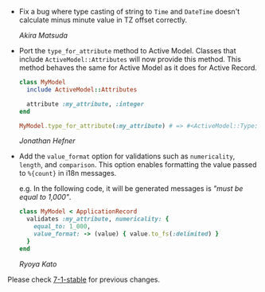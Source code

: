 *   Fix a bug where type casting of string to `Time` and `DateTime` doesn't
    calculate minus minute value in TZ offset correctly.

    *Akira Matsuda*

*   Port the `type_for_attribute` method to Active Model. Classes that include
    `ActiveModel::Attributes` will now provide this method. This method behaves
    the same for Active Model as it does for Active Record.

      ```ruby
      class MyModel
        include ActiveModel::Attributes

        attribute :my_attribute, :integer
      end

      MyModel.type_for_attribute(:my_attribute) # => #<ActiveModel::Type::Integer ...>
      ```

    *Jonathan Hefner*

*   Add the `value_format` option for validations such as `numericality`,
    `length`, and `comparison`.
    This option enables formatting the value passed to `%{count}` in i18n
    messages.

    e.g. In the following code, it will be generated messages is
    _"must be equal to 1,000"_.

    ```ruby
    class MyModel < ApplicationRecord
      validates :my_attribute, numericality: {
        equal_to: 1_000,
        value_format: -> (value) { value.to_fs(:delimited) }
      }
    end
    ```

    *Ryoya Kato*

Please check [7-1-stable](https://github.com/rails/rails/blob/7-1-stable/activemodel/CHANGELOG.md) for previous changes.
